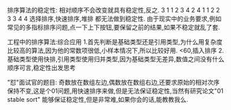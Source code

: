 排序算法的稳定性: 相对顺序不会改变就具有稳定性,反之.
    3 1 1 2 3 4 2 4
    1 1 2 2 3 3 4 4
选择排序,快速排序,堆排 都无法做到稳定性.
由于现实中的业务要求,例如常见的多指标排序问题,点一下上下按钮,要保留之前的结果,如果不稳定就乱了套.

工程中的排序算法:综合应用
1.首先判断是基础类型还是引用类型,为什么用复杂度比较高的算法,因为他的常数项很低,小样本情况下,所以比较好用.
    <60,插入排序
2.基础类型使用快排,引用类型使用归并类型,因为基础类型无差异,数值之间没有什么顺序可言,稳定性出发思考

"怼"面试官的题目:
    奇数放在数组左边,偶数放在数组右边,还要求原始的相对次序保持不变,这是个01问题,用快速排序来做,但是无法保证稳定性,当然有研究论文"01 stable sort"
    能够保证稳定性,但是非常难,如果你会的话,能教教我么.